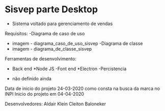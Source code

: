 # Sisvep parte Desktop

- Sistema voltado para gerenciamento de vendas

Requisitos:
-Diagrama de caso de uso
* imagem - diagrama_caso_de_uso_sisvep
-Diagrama de classe
* imagem - diagrama_de_classe_sisvep


Ferramentas de desenvolvimento:
- Back end
*Node JS
-Font end
*Electron
-Percistencia
* não definido ainda

Data de inicio do projeto 24-03-2020 como consta na busca da marca no INPI
Inicio do projeto em 04-04-2020

Desenvolvedores:
Aldair Klein
Cleiton Baloneker
